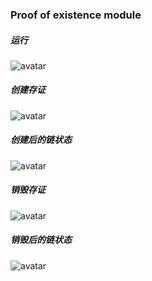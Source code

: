 ### Proof of existence module

##### 运行
![avatar](https://s3.bmp.ovh/imgs/2021/11/30b90b88a1f6db43.jpg)

##### 创建存证
![avatar](https://s3.bmp.ovh/imgs/2021/11/b490c2c2bb1676d0.jpg
)

##### 创建后的链状态
![avatar](https://s3.bmp.ovh/imgs/2021/11/b29d27cd28f2efc6.jpg
)

##### 销毁存证
![avatar](https://s3.bmp.ovh/imgs/2021/11/04a8c693d32bf193.jpg
)

##### 销毁后的链状态
![avatar](https://s3.bmp.ovh/imgs/2021/11/419c2627f967a0b8.jpg)

